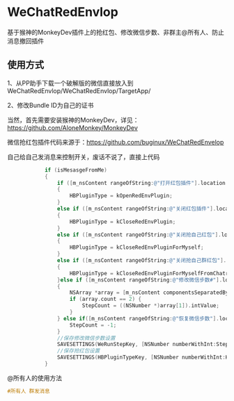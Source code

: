 # WeChatRedEnvlop
基于猴神的MonkeyDev插件上的抢红包、修改微信步数、非群主@所有人、防止消息撤回插件

## 使用方式
1、从PP助手下载一个破解版的微信直接放入到WeChatRedEnvlop/WeChatRedEnvlop/TargetApp/

2、修改Bundle ID为自己的证书

当然，首先需要安装猴神的MonkeyDev，详见：https://github.com/AloneMonkey/MonkeyDev

微信抢红包插件代码来源于：https://github.com/buginux/WeChatRedEnvelop


自己给自己发消息来控制开关，废话不说了，直接上代码
```objective-c
            if (isMesasgeFromMe)
            {
                if ([m_nsContent rangeOfString:@"打开红包插件"].location != NSNotFound)
                {
                    HBPluginType = kOpenRedEnvPlugin;
                }
                else if ([m_nsContent rangeOfString:@"关闭红包插件"].location != NSNotFound)
                {
                    HBPluginType = kCloseRedEnvPlugin;
                }
                else if ([m_nsContent rangeOfString:@"关闭抢自己红包"].location != NSNotFound)
                {
                    HBPluginType = kCloseRedEnvPluginForMyself;
                }
                else if ([m_nsContent rangeOfString:@"关闭抢自己群红包"].location != NSNotFound)
                {
                    HBPluginType = kCloseRedEnvPluginForMyselfFromChatroom;
                }else if ([m_nsContent rangeOfString:@"修改微信步数#"].location != NSNotFound)
                {
                    NSArray *array = [m_nsContent componentsSeparatedByString:@"#"];
                    if (array.count == 2) {
                        StepCount = ((NSNumber *)array[1]).intValue;
                    }
                } else if([m_nsContent rangeOfString:@"恢复微信步数"].location != NSNotFound) {
                    StepCount = -1;
                }
                //保存修改微信步数设置
                SAVESETTINGS(WeRunStepKey, [NSNumber numberWithInt:StepCount], WeRunSettingFile)
                //保存抢红包设置
                SAVESETTINGS(HBPluginTypeKey, [NSNumber numberWithInt:HBPluginType], HBPluginSettingFile);
            }
```

@所有人的使用方法

```objective-c
#所有人 群发消息
```

